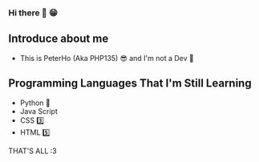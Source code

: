 ### Hi there 👋 😁

## Introduce about me
- This is PeterHo (Aka PHP135) 😎 and I'm not a Dev 🐧

## Programming Languages That I'm Still Learning
- Python 🐍
- Java Script
- CSS 3️⃣
- HTML 5️⃣

THAT'S ALL :3



